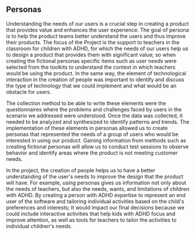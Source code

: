 ## Personas

Understanding the needs of our users is a crucial step in creating a product that provides value and enhances the user experience. The goal of persona is to help the product teams better understand the users and thus improve their products.
The focus of the Project is the support to teachers in the classroom for children with ADHD, for which the needs of our users help us to design a product that provides them with significant value; so when creating the fictional personas specific items such as user needs were selected from the toolkits to understand the context in which teachers would be using the product. In the same way, the element of technological interaction in the creation of people was important to identify and discuss the type of technology that we could implement and what would be an obstacle for users.

The collection method to be able to write these elements were the questionnaires where the problems and challenges faced by users in the scenario we addressed were understood. Once the data was collected, it needed to be analyzed and synthesized to identify patterns and trends. The implementation of these elements in personas allowed us to create personas that represented the needs of a group of users who would be interested in using our product. Gaining information from methods such as creating fictional personas will allow us to conduct test sessions to observe behavior and identify areas where the product is not meeting customer needs.

In the project, the creation of people helps us to have a better understanding of the user's needs to improve the design that the product will have. For example, using personas gives us information not only about the needs of teachers, but also the needs, wants, and limitations of children with ADHD. By creating a person with ADHD expertise to represent an end user of the software and tailoring individual activities based on the child's preferences and interests; It would impact our final decisions because we could include interactive activities that help kids with ADHD focus and improve attention, as well as tools for teachers to tailor the activities to individual children's needs.
